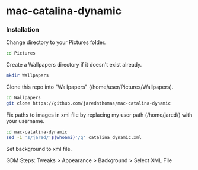 # mac-catalina-dynamic

### Installation
Change directory to your Pictures folder.
```sh
cd Pictures
```

Create a Wallpapers directory if it doesn't exist already.
```sh
mkdir Wallpapers
```

Clone this repo into "Wallpapers" (/home/user/Pictures/Wallpapers).
```sh
cd Wallpapers
git clone https://github.com/jarednthomas/mac-catalina-dynamic
```

Fix paths to images in xml file by replacing my user path (/home/jared/) with your username.
```sh
cd mac-catalina-dynamic
sed -i 's/jared/'$(whoami)'/g' catalina_dynamic.xml
```

Set background to xml file.

GDM Steps: Tweaks > Appearance > Background > Select XML File

